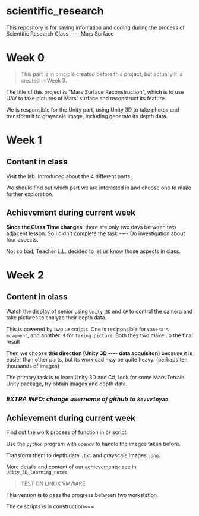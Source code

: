 # scientific_research
This repository is for saving infomation and coding during the process of Scientific  Research Class ---- Mars Surface

# Week 0
> This part is in pinciple created before this project, but actually it is created in Week 3.

The title of this project is "Mars Surface Reconstruction", which is to use UAV to take pictures of Mars' surface and reconstruct its feature.

We is responsible for the Unity part, using Unity 3D to take photos and transform it to grayscale image, including generate its depth data.

# Week 1
## Content in class
Visit the lab. Introduced about the 4 different parts.

We should find out which part we are interested in and choose one to make further exploration.

## Achievement during current week
**Since the Class Time changes**, there are only two days between two adjacent lesson. So I didn't complete the task ---- Do investigation about four aspects.

Not so bad, Teacher L.L. decided to let us know those aspects in class.

# Week 2

## Content in class
Watch the display of senior using `Unity 3D` and `C#` to control the camera and take pictures to analyze their depth data.

This is powered by two `C#` scripts.
One is resiponsible for `Camera's movement`, and another is for `taking picture`.
Both they two make up the final result  

Then we choose **this direction (Unity 3D ---- data acquisiton)** because it is easier than other parts, but its workload may be quite heavy. (perhaps ten thousands of images)

The primary task is to learn Unity 3D and C#, look for some Mars Terrain Unity package, try obtain images and depth data.


### *EXTRA INFO: change username of github to `kevvvinyao`*

## Achievement during current week
Find out the work process of function in `C#` script.

Use the `python` program with `opencv` to handle the images taken before.

Transform them to depth data `.txt` and grayscale images `.png`.

More details and content of our achievements: see in `Unity_3D_learning_notes`

> TEST ON LINUX VMWARE

This version is to pass the progress between two workstation.

The `C#` scripts is in construction~~~



